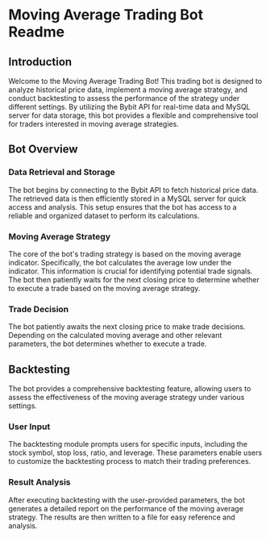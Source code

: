 # Moving Average Trading Bot Readme
## Introduction
Welcome to the Moving Average Trading Bot! This trading bot is designed to analyze historical price data, implement a moving average strategy, and conduct backtesting to assess 
the performance of the strategy under different settings. By utilizing the Bybit API for real-time data and MySQL server for data storage, this bot provides a flexible and comprehensive 
tool for traders interested in moving average strategies.

## Bot Overview
### Data Retrieval and Storage
The bot begins by connecting to the Bybit API to fetch historical price data. The retrieved data is then efficiently stored in a MySQL server for quick access and analysis. 
This setup ensures that the bot has access to a reliable and organized dataset to perform its calculations.

### Moving Average Strategy
The core of the bot's trading strategy is based on the moving average indicator. Specifically, the bot calculates the average low under the indicator. 
This information is crucial for identifying potential trade signals. The bot then patiently waits for the next closing price to determine whether to execute a trade based 
on the moving average strategy.

### Trade Decision
The bot patiently awaits the next closing price to make trade decisions. Depending on the calculated moving average and other relevant parameters, the bot determines whether to execute a trade.

## Backtesting
The bot provides a comprehensive backtesting feature, allowing users to assess the effectiveness of the moving average strategy under various settings.

### User Input
The backtesting module prompts users for specific inputs, including the stock symbol, stop loss, ratio, and leverage. These parameters enable users to customize the backtesting process 
to match their trading preferences.

### Result Analysis
After executing backtesting with the user-provided parameters, the bot generates a detailed report on the performance of the moving average strategy. 
The results are then written to a file for easy reference and analysis.
